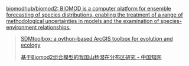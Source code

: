 
[biomodhub/biomod2: BIOMOD is a computer platform for ensemble forecasting of species distributions, enabling the treatment of a range of methodological uncertainties in models and the examination of species-environment relationships.](https://github.com/biomodhub/biomod2)

> [SDMtoolbox: a python-based ArcGIS toolbox for evolution and ecology](https://www.sdmtoolbox.org/)
> 
> [基于Biomod2组合模型的我国山杨潜在分布区研究 - 中国知网](https://kns.cnki.net/kcms2/article/abstract?v=WStw-Pbchow-5b4bvMBe7nm59b4v8I2PPWwXh3u0NIZLF6Ga4r4ZEakKvhO1HTWLHyNo4lmHjqKEB1oWKmxN_7kaFhlLtSckWltfRVcnyhtovDOSNCMOHaH1QWNhbupgzLB9ND1SA2VsNglGKrcwxw==&uniplatform=NZKPT&language=CHS)